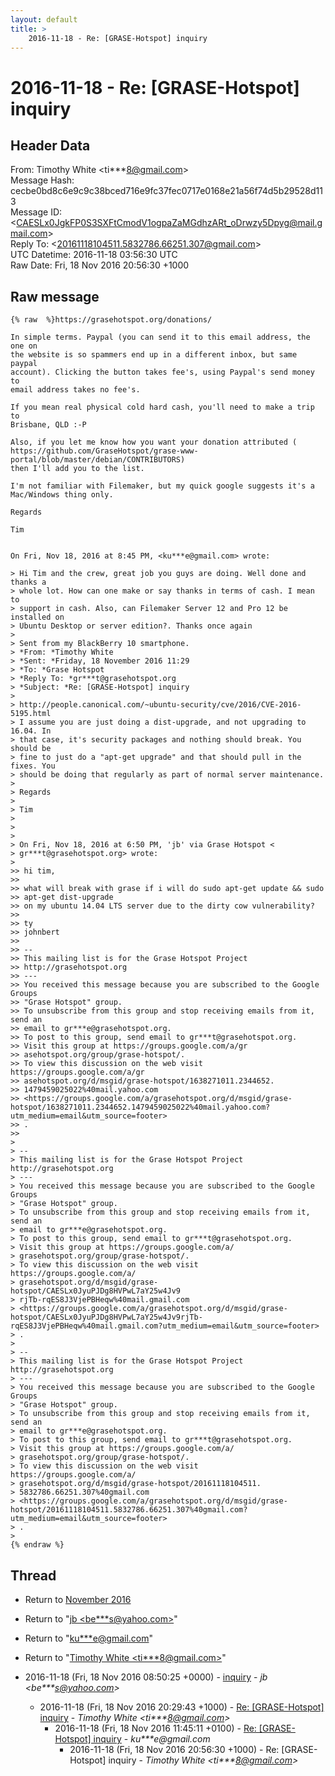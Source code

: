 ```yaml
---
layout: default
title: >
    2016-11-18 - Re: [GRASE-Hotspot] inquiry
---
```


# 2016-11-18 - Re: [GRASE-Hotspot] inquiry

## Header Data

From: Timothy White \<ti***8@gmail.com\><br>
Message Hash: cecbe0bd8c6e9c9c38bced716e9fc37fec0717e0168e21a56f74d5b29528d113<br>
Message ID: \<CAESLx0JgkFP0S3SXFtCmodV1ogpaZaMGdhzARt_oDrwzy5Dpyg@mail.gmail.com\><br>
Reply To: \<20161118104511.5832786.66251.307@gmail.com\><br>
UTC Datetime: 2016-11-18 03:56:30 UTC<br>
Raw Date: Fri, 18 Nov 2016 20:56:30 +1000<br>

## Raw message

```
{% raw  %}https://grasehotspot.org/donations/

In simple terms. Paypal (you can send it to this email address, the one on
the website is so spammers end up in a different inbox, but same paypal
account). Clicking the button takes fee's, using Paypal's send money to
email address takes no fee's.

If you mean real physical cold hard cash, you'll need to make a trip to
Brisbane, QLD :-P

Also, if you let me know how you want your donation attributed (
https://github.com/GraseHotspot/grase-www-portal/blob/master/debian/CONTRIBUTORS)
then I'll add you to the list.

I'm not familiar with Filemaker, but my quick google suggests it's a
Mac/Windows thing only.

Regards

Tim


On Fri, Nov 18, 2016 at 8:45 PM, <ku***e@gmail.com> wrote:

> Hi Tim and the crew, great job you guys are doing. Well done and thanks a
> whole lot. How can one make or say thanks in terms of cash. I mean to
> support in cash. Also, ‎can Filemaker Server 12 and Pro 12 be installed on
> Ubuntu Desktop or server edition?. Thanks once again
>
> Sent from my BlackBerry 10 smartphone.
> *From: *Timothy White
> *Sent: *Friday, 18 November 2016 11:29
> *To: *Grase Hotspot
> *Reply To: *gr***t@grasehotspot.org
> *Subject: *Re: [GRASE-Hotspot] inquiry
>
> http://people.canonical.com/~ubuntu-security/cve/2016/CVE-2016-5195.html
> I assume you are just doing a dist-upgrade, and not upgrading to 16.04. In
> that case, it's security packages and nothing should break. You should be
> fine to just do a "apt-get upgrade" and that should pull in the fixes. You
> should be doing that regularly as part of normal server maintenance.
>
> Regards
>
> Tim
>
>
>
> On Fri, Nov 18, 2016 at 6:50 PM, 'jb' via Grase Hotspot <
> gr***t@grasehotspot.org> wrote:
>
>> hi tim,
>>
>> what will break with grase if i will do sudo apt-get update && sudo
>> apt-get dist-upgrade
>> on my ubuntu 14.04 LTS server due to the dirty cow vulnerability?
>>
>> ty
>> johnbert
>>
>> --
>> This mailing list is for the Grase Hotspot Project
>> http://grasehotspot.org
>> ---
>> You received this message because you are subscribed to the Google Groups
>> "Grase Hotspot" group.
>> To unsubscribe from this group and stop receiving emails from it, send an
>> email to gr***e@grasehotspot.org.
>> To post to this group, send email to gr***t@grasehotspot.org.
>> Visit this group at https://groups.google.com/a/gr
>> asehotspot.org/group/grase-hotspot/.
>> To view this discussion on the web visit https://groups.google.com/a/gr
>> asehotspot.org/d/msgid/grase-hotspot/1638271011.2344652.
>> 1479459025022%40mail.yahoo.com
>> <https://groups.google.com/a/grasehotspot.org/d/msgid/grase-hotspot/1638271011.2344652.1479459025022%40mail.yahoo.com?utm_medium=email&utm_source=footer>
>> .
>>
>
> --
> This mailing list is for the Grase Hotspot Project http://grasehotspot.org
> ---
> You received this message because you are subscribed to the Google Groups
> "Grase Hotspot" group.
> To unsubscribe from this group and stop receiving emails from it, send an
> email to gr***e@grasehotspot.org.
> To post to this group, send email to gr***t@grasehotspot.org.
> Visit this group at https://groups.google.com/a/
> grasehotspot.org/group/grase-hotspot/.
> To view this discussion on the web visit https://groups.google.com/a/
> grasehotspot.org/d/msgid/grase-hotspot/CAESLx0JyuPJDg8HVPwL7aY25w4Jv9
> rjTb-rqES8J3VjePBHeqw%40mail.gmail.com
> <https://groups.google.com/a/grasehotspot.org/d/msgid/grase-hotspot/CAESLx0JyuPJDg8HVPwL7aY25w4Jv9rjTb-rqES8J3VjePBHeqw%40mail.gmail.com?utm_medium=email&utm_source=footer>
> .
>
> --
> This mailing list is for the Grase Hotspot Project http://grasehotspot.org
> ---
> You received this message because you are subscribed to the Google Groups
> "Grase Hotspot" group.
> To unsubscribe from this group and stop receiving emails from it, send an
> email to gr***e@grasehotspot.org.
> To post to this group, send email to gr***t@grasehotspot.org.
> Visit this group at https://groups.google.com/a/
> grasehotspot.org/group/grase-hotspot/.
> To view this discussion on the web visit https://groups.google.com/a/
> grasehotspot.org/d/msgid/grase-hotspot/20161118104511.
> 5832786.66251.307%40gmail.com
> <https://groups.google.com/a/grasehotspot.org/d/msgid/grase-hotspot/20161118104511.5832786.66251.307%40gmail.com?utm_medium=email&utm_source=footer>
> .
>
{% endraw %}
```

## Thread

+ Return to [November 2016](/archive/2016/11)

+ Return to "[jb <be***s<span>@</span>yahoo.com>](/authors/be___s_at_yahoo_com)"
+ Return to "[ku***e<span>@</span>gmail.com](/authors/ku___e_at_gmail_com)"
+ Return to "[Timothy White <ti***8<span>@</span>gmail.com>](/authors/ti___8_at_gmail_com)"

+ 2016-11-18 (Fri, 18 Nov 2016 08:50:25 +0000) - [inquiry](/archive/2016/11/0eaf8a971349780fe2d29ba9fcadec71c35d519d2440c716654e00f279f752d9) - _jb \<be***s@yahoo.com\>_
  + 2016-11-18 (Fri, 18 Nov 2016 20:29:43 +1000) - [Re: [GRASE-Hotspot] inquiry](/archive/2016/11/1b078d60a7aeae59e91197cdb6b30d325f809d6d43ef12b89c3625dae8406eba) - _Timothy White \<ti***8@gmail.com\>_
    + 2016-11-18 (Fri, 18 Nov 2016 11:45:11 +0100) - [Re: [GRASE-Hotspot] inquiry](/archive/2016/11/acd5a71fa38d5670bc9589bf85e2f6f193aa42838fed7bb264e05379a7233366) - _ku***e@gmail.com_
      + 2016-11-18 (Fri, 18 Nov 2016 20:56:30 +1000) - Re: [GRASE-Hotspot] inquiry - _Timothy White \<ti***8@gmail.com\>_

